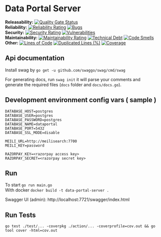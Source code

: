 # Data Portal Server

**Releasability:** [![Quality Gate Status](https://sonarcloud.io/api/project_badges/measure?project=factly_data-portal-server&metric=alert_status)](https://sonarcloud.io/dashboard?id=factly_data-portal-server)  
**Reliability:** [![Reliability Rating](https://sonarcloud.io/api/project_badges/measure?project=factly_data-portal-server&metric=reliability_rating)](https://sonarcloud.io/dashboard?id=factly_data-portal-server) [![Bugs](https://sonarcloud.io/api/project_badges/measure?project=factly_data-portal-server&metric=bugs)](https://sonarcloud.io/dashboard?id=factly_data-portal-server)  
**Security:** [![Security Rating](https://sonarcloud.io/api/project_badges/measure?project=factly_data-portal-server&metric=security_rating)](https://sonarcloud.io/dashboard?id=factly_data-portal-server) [![Vulnerabilities](https://sonarcloud.io/api/project_badges/measure?project=factly_data-portal-server&metric=vulnerabilities)](https://sonarcloud.io/dashboard?id=factly_data-portal-server)  
**Maintainability:** [![Maintainability Rating](https://sonarcloud.io/api/project_badges/measure?project=factly_data-portal-server&metric=sqale_rating)](https://sonarcloud.io/dashboard?id=factly_data-portal-server) [![Technical Debt](https://sonarcloud.io/api/project_badges/measure?project=factly_data-portal-server&metric=sqale_index)](https://sonarcloud.io/dashboard?id=factly_data-portal-server) [![Code Smells](https://sonarcloud.io/api/project_badges/measure?project=factly_data-portal-server&metric=code_smells)](https://sonarcloud.io/dashboard?id=factly_data-portal-server)  
**Other:** [![Lines of Code](https://sonarcloud.io/api/project_badges/measure?project=factly_data-portal-server&metric=ncloc)](https://sonarcloud.io/dashboard?id=factly_data-portal-server) [![Duplicated Lines (%)](https://sonarcloud.io/api/project_badges/measure?project=factly_data-portal-server&metric=duplicated_lines_density)](https://sonarcloud.io/dashboard?id=factly_data-portal-server) [![Coverage](https://sonarcloud.io/api/project_badges/measure?project=factly_data-portal-server&metric=coverage)](https://sonarcloud.io/dashboard?id=factly_data-portal-server)  

## Api documentation
 Install swag by `go get -u github.com/swaggo/swag/cmd/swag`
 
 For generating docs, run `swag init`  it will parse your comments and generate the required files (`docs` folder and `docs/docs.go`).

 ## Development environment config vars ( sample )

```
DATABASE_HOST=postgres 
DATABASE_USER=postgres
DATABASE_PASSWORD=postgres
DATABASE_NAME=dataportal 
DATABASE_PORT=5432 
DATABASE_SSL_MODE=disable

MEILI_URL=http://meilisearch:7700
MEILI_KEY=password

RAZORPAY_KEY=<razorpay access key>
RAZORPAY_SECRET=<razorpay secret key>

```

##  Run
To start  `go run main.go`  
With docker `docker build -t data-portal-server .`

Swagger UI (admin): http://localhost:7721/swagger/index.html

## Run Tests
`go test ./test/... -coverpkg ./action/... -coverprofile=cov.out && go tool cover -html=cov.out`